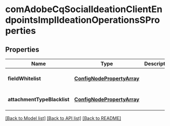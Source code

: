 # comAdobeCqSocialIdeationClientEndpointsImplIdeationOperationsSProperties

## Properties
Name | Type | Description | Notes
------------ | ------------- | ------------- | -------------
**fieldWhitelist** | [**ConfigNodePropertyArray**](ConfigNodePropertyArray.md) |  | [optional] [default to null]
**attachmentTypeBlacklist** | [**ConfigNodePropertyArray**](ConfigNodePropertyArray.md) |  | [optional] [default to null]

[[Back to Model list]](../README.md#documentation-for-models) [[Back to API list]](../README.md#documentation-for-api-endpoints) [[Back to README]](../README.md)


